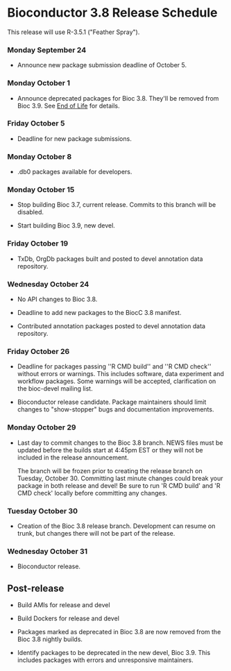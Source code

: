 # Bioconductor 3.8 Release Schedule

This release will use R-3.5.1 ("Feather Spray").

### Monday September 24 

* Announce new package submission deadline of October 5.

### Monday October 1 

* Announce deprecated packages for Bioc 3.8. They'll be removed from Bioc 3.9.
  See [End of Life](/developers/package-end-of-life) for details.

### Friday October 5 

* Deadline for new package submissions.

### Monday October 8 

* .db0 packages available for developers.

### Monday October 15 

* Stop building Bioc 3.7, current release. Commits to this branch will be
  disabled.

* Start building Bioc 3.9, new devel.

### Friday October 19 

* TxDb, OrgDb packages built and posted to devel annotation data repository.

### Wednesday October 24 

* No API changes to Bioc 3.8.

* Deadline to add new packages to the BiocC 3.8 manifest.

* Contributed annotation packages posted to devel annotation data repository.

### Friday October 26 

* Deadline for packages passing ''R CMD build'' and ''R CMD check''
  without errors or warnings. This includes software, data experiment
  and workflow packages. Some warnings will be accepted, clarification 
  on the bioc-devel mailing list.

* Bioconductor release candidate.  Package maintainers should limit
  changes to "show-stopper" bugs and documentation improvements.

### Monday October 29

* Last day to commit changes to the Bioc 3.8 branch. NEWS files
  must be updated before the builds start at 4:45pm EST or they will
  not be included in the release announcement.

  The branch will be frozen prior to creating the release branch on Tuesday,
  October 30.  Committing last minute changes could break your package in both
  release and devel! Be sure to run 'R CMD build' and 'R CMD check' locally
  before committing any changes.

### Tuesday October 30 

* Creation of the Bioc 3.8 release branch. Development can resume on
  trunk, but changes there will not be part of the release.

### Wednesday October 31 

* Bioconductor release.


## Post-release

* Build AMIs for release and devel

* Build Dockers for release and devel

* Packages marked as deprecated in Bioc 3.8 are now removed from the
  Bioc 3.8 nightly builds.

* Identify packages to be deprecated in the new devel, Bioc 3.9.
  This includes packages with errors and unresponsive maintainers.
